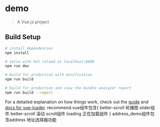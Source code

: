 # demo

> A Vue.js project

## Build Setup

``` bash
# install dependencies
npm install

# serve with hot reload at localhost:8080
npm run dev

# build for production with minification
npm run build

# build for production and view the bundle analyzer report
npm run build --report
```

For a detailed explanation on how things work, check out the [guide](http://vuejs-templates.github.io/webpack/) and [docs for vue-loader](http://vuejs.github.io/vue-loader).
recommend.vue组件包含{
  better-scroll 轮播图 slider组件
  better-scroll 滚动 scroll组件
  loading 正在加载组件
  }
address_demo组件包含address  地址选择器功能

